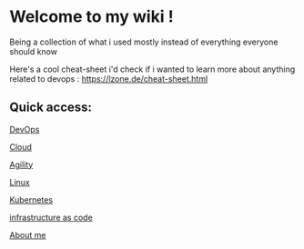 # Welcome to my wiki !    

Being a collection of what i used mostly instead of everything everyone should know

Here's a cool cheat-sheet i'd check if i wanted to learn more about anything related to devops : https://lzone.de/cheat-sheet.html 

## Quick access:


[DevOps  ](/devops/index.md)

[Cloud  ](/cloud/index.md)

[Agility  ](/agility/index.md)

[Linux  ](/Linux/index.md)

[Kubernetes  ](/kubernetes/index.md)

[infrastructure as code  ](/iac/index.md)



[About me](about.md)